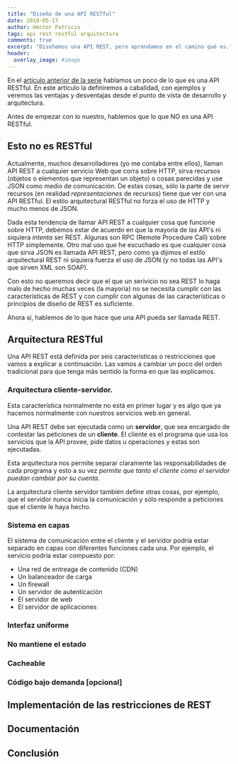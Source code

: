 ```yaml
---
title: "Diseño de una API RESTful"
date: 2019-05-17
author: Héctor Patricio
tags: api rest restful arquitectura
comments: true
excerpt: "Diseñemos una API REST, pero aprendamos en el camino qué es."
header:
  overlay_image: #image
---
```


En el [artículo anterior de la serie](/2019/05/06/diseno-y-desarrollo-de-una-api-desde-cero.html) hablamos un poco de lo que es una API RESTful. En este artículo la definiremos a cabalidad, con ejemplos y veremos las ventajas y desventajas desde el punto de vista de desarrollo y arquitectura.

Antes de empezar con lo nuestro, hablemos que lo que NO es una API RESTful.

## Esto no es RESTful

Actualmente, muchos desarrolladores (yo me contaba entre ellos), llaman API REST a cualquier servicio Web que corra sobre HTTP, sirva recursos (objetos o elementos que representan un objeto) o cosas parecidas y use JSON como medio de comunicación.
De estas cosas, sólo la parte de servir recursos (en realidad _representaciones_ de recursos) tiene que ver con una API RESTful. El estilo arquitectural RESTful no forza el uso de HTTP y mucho menos de JSON.

Dada esta tendencia de llamar API REST a cualquier cosa que funcione sobre HTTP, debemos estar de acuerdo en que la mayoría de las API's ni siquiera _intenta_ ser REST.
Algunas son RPC (Remote Procedure Call) sobre HTTP simplemente. Otro mal uso que he escuchado es que cualquier cosa que sirva JSON es llamada API REST, pero como ya dijimos el estilo arquitectural REST ni siquiera fuerza el uso de JSON (y no todas las API's que sirven XML son SOAP).

Con esto no queremos decir que el que un serivicio no sea REST lo haga malo de hecho muchas veces (la mayoría) no se necesita cumplir con las características de REST y con cumplir con algunas de las características o principios de diseño de REST es suficiente.

Ahora sí, hablemos de lo que hace que una API pueda ser llamada REST.

## Arquitectura RESTful

Una API REST está definida por seis características o restricciones que vamos a explicar a continuación. Las vamos a cambiar un poco del orden tradicional para que tenga más sentido la forma en que las explicamos.

### Arquitectura cliente-servidor.

Esta característica normalmente no está en primer lugar y es algo que ya hacemos normalmente con nuestros servicios web en general.

Una API REST debe ser ejecutada como un **servidor**, que sea encargado de contestar las peticiones de un **cliente**. El cliente es el programa que usa los servicios que la API provee, pide datos u operaciones y estas son ejecutadas.

Esta arquitectura nos permite separar claramente las responsabilidades de cada programa y esto a su vez *permite que tanto el cliente como el servidor puedan cambiar por su cuenta*.

La arquitectura cliente servidor también define otras cosas, por ejemplo, que el servidor nunca inicia la comunicación y sólo responde a peticiones que el cliente le haya hecho.

### Sistema en capas

El sistema de comunicación entre el cliente y el servidor podría estar separado en capas con diferentes funciones cada una. Por ejemplo, el servicio podría estar compuesto por:

* Una red de entreaga de contenido (CDN)
* Un balanceador de carga
* Un firewall
* Un servidor de autenticación
* El servidor de web
* El servidor de aplicaciones

### Interfaz uniforme

### No mantiene el estado

### Cacheable

### Código bajo demanda [opcional]

## Implementación de las restricciones de REST

## Documentación

## Conclusión
